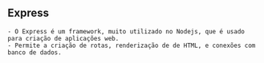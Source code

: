 
## Express 
    - O Express é um framework, muito utilizado no Nodejs, que é usado para criação de aplicações web.
    - Permite a criação de rotas, renderização de de HTML, e conexões com banco de dados.
